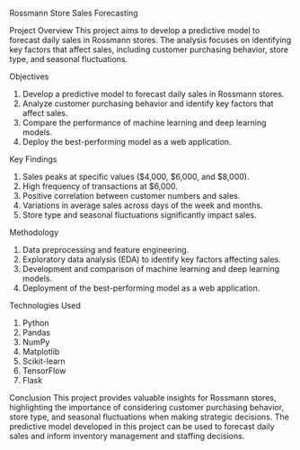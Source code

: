 Rossmann Store Sales Forecasting

Project Overview
This project aims to develop a predictive model to forecast daily sales in Rossmann stores. The analysis focuses on identifying key factors that affect sales, including customer purchasing behavior, store type, and seasonal fluctuations.

Objectives
1. Develop a predictive model to forecast daily sales in Rossmann stores.
2. Analyze customer purchasing behavior and identify key factors that affect sales.
3. Compare the performance of machine learning and deep learning models.
4. Deploy the best-performing model as a web application.

Key Findings
1. Sales peaks at specific values ($4,000, $6,000, and $8,000).
2. High frequency of transactions at $6,000.
3. Positive correlation between customer numbers and sales.
4. Variations in average sales across days of the week and months.
5. Store type and seasonal fluctuations significantly impact sales.

Methodology
1. Data preprocessing and feature engineering.
2. Exploratory data analysis (EDA) to identify key factors affecting sales.
3. Development and comparison of machine learning and deep learning models.
4. Deployment of the best-performing model as a web application.

Technologies Used
1. Python
2. Pandas
3. NumPy
4. Matplotlib
5. Scikit-learn
6. TensorFlow
7. Flask

Conclusion
This project provides valuable insights for Rossmann stores, highlighting the importance of considering customer purchasing behavior, store type, and seasonal fluctuations when making strategic decisions. The predictive model developed in this project can be used to forecast daily sales and inform inventory management and staffing decisions.

